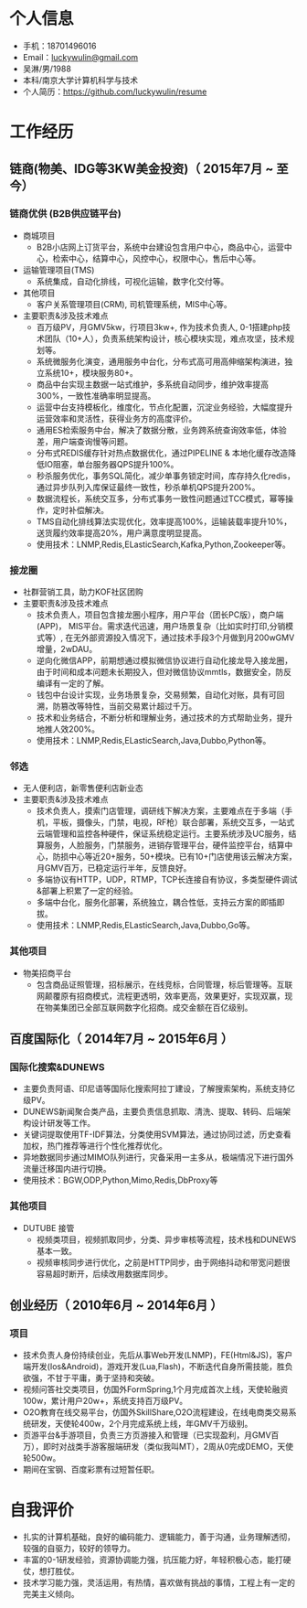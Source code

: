 
# 个人信息

- 手机：18701496016
- Email：luckywulin@gmail.com 
- 吴淋/男/1988 
- 本科/南京大学计算机科学与技术
- 个人简历：https://github.com/luckywulin/resume

# 工作经历

## 链商(物美、IDG等3KW美金投资)（ 2015年7月 ~ 至今）
 
### 链商优供 (B2B供应链平台) 
- 商城项目
   - B2B小店网上订货平台，系统中台建设包含用户中心，商品中心，运营中心，检索中心，结算中心，风控中心，权限中心，售后中心等。
- 运输管理项目(TMS)
   - 系统集成，自动化排线，可视化运输，数字化交付等。
- 其他项目
   - 客户关系管理项目(CRM), 司机管理系统，MIS中心等。
- 主要职责&涉及技术难点
   - 百万级PV，月GMV5kw，行项目3kw+, 作为技术负责人, 0-1搭建php技术团队（10+人），负责系统架构设计，核心模块实现，难点攻坚，技术规划等。
   - 系统微服务化演变，通用服务中台化，分布式高可用高伸缩架构演进，独立系统10+，模块服务80+。
   - 商品中台实现主数据一站式维护，多系统自动同步，维护效率提高300%，一致性准确率明显提高。
   - 运营中台支持模板化，维度化，节点化配置，沉淀业务经验，大幅度提升运营效率和灵活性，获得业务方的高度评价。
   - 通用ES检索服务中台，解决了数据分散，业务跨系统查询效率低，体验差，用户端查询慢等问题。
   - 分布式REDIS缓存针对热点数据优化，通过PIPELINE & 本地化缓存改造降低IO阻塞，单台服务器QPS提升100%。
   - 秒杀服务优化，事务SQL简化，减少单事务锁定时间，库存持久化redis，通过异步队列入库保证最终一致性，秒杀单机QPS提升200%。
   - 数据流程长，系统交互多，分布式事务一致性问题通过TCC模式，幂等操作，定时补偿解决。
   - TMS自动化排线算法实现优化，效率提高100%，运输装载率提升10%，送货履约效率提高20%，用户满意度明显提高。
   - 使用技术：LNMP,Redis,ELasticSearch,Kafka,Python,Zookeeper等。

### 接龙圈
- 社群营销工具，助力KOF社区团购
- 主要职责&涉及技术难点
   - 技术负责人，项目包含接龙圈小程序，用户平台（团长PC版），商户端(APP)， MIS平台。需求迭代迅速，用户场景复杂（比如实时打印,分销模式等）, 在无外部资源投入情况下，通过技术手段3个月做到月200wGMV增量，2wDAU。
   - 逆向化微信APP，前期想通过模拟微信协议进行自动化接龙导入接龙圈，由于时间和成本问题未长期投入，但对微信协议mmtls，数据安全，防反编译有一定的了解。
   - 钱包中台设计实现，业务场景复杂，交易频繁，自动化对账，具有可回溯，防篡改等特性，当前交易累计超过千万。
   - 技术和业务结合，不断分析和理解业务，通过技术的方式帮助业务，提升地推人效200%。
   - 使用技术：LNMP,Redis,ELasticSearch,Java,Dubbo,Python等。
   
### 邻选
- 无人便利店，新零售便利店新业态
- 主要职责&涉及技术难点
   - 技术负责人，摸索门店管理，调研线下解决方案，主要难点在于多端（手机，平板，摄像头，门禁，电视，RF枪）联合部署，系统交互多，一站式云端管理和监控各种硬件，保证系统稳定运行。主要系统涉及UC服务，结算服务，人脸服务，门禁服务，进销存管理平台，硬件监控平台，结算中心，防损中心等近20+服务，50+模块。已有10+门店使用该云解决方案，月GMV百万，已稳定运行半年，反馈良好。
   - 多端协议有HTTP，UDP，RTMP，TCP长连接自有协议，多类型硬件调试&部署上积累了一定的经验。
   - 多端中台化，服务化部署，系统独立，耦合性低，支持云方案的即插即拔。
   - 使用技术：LNMP,Redis,ELasticSearch,Java,Dubbo,Go等。
   
### 其他项目
- 物美招商平台
   - 包含商品证照管理，招标展示，在线竞标，合同管理，标后管理等。互联网颠覆原有招商模式，流程更透明，效率更高，效果更好，实现双赢，现在物美集团已全部互联网数字化招商。成交金额在百亿级别。
  
## 百度国际化（ 2014年7月 ~ 2015年6月 ）

### 国际化搜索&DUNEWS 
   - 主要负责阿语、印尼语等国际化搜索阿拉丁建设，了解搜索架构，系统支持亿级PV。
   - DUNEWS新闻聚合类产品，主要负责信息抓取、清洗、提取、转码、后端架构设计研发等工作。
   - 关键词提取使用TF-IDF算法，分类使用SVM算法，通过协同过滤，历史查看加权，热门推荐等进行个性化推荐优化。
   - 异地数据同步通过MIMO队列进行，灾备采用一主多从，极端情况下进行国外流量迁移国内进行切换。
   - 使用技术：BGW,ODP,Python,Mimo,Redis,DbProxy等

### 其他项目
- DUTUBE 接管
   - 视频类项目，视频抓取同步，分类、异步审核等流程，技术栈和DUNEWS基本一致。
   - 视频审核同步进行优化，之前是HTTP同步，由于网络抖动和带宽问题很容易超时断开，后续改用数据库同步。
  
## 创业经历（ 2010年6月 ~ 2014年6月 ）

### 项目
- 技术负责人身份持续创业，先后从事Web开发(LNMP)，FE(Html&JS)，客户端开发(Ios&Android)，游戏开发(Lua,Flash)，不断迭代自身所需技能，胜负欲强，不甘于平庸，勇于坚持和突破。
- 视频问答社交类项目，仿国外FormSpring,1个月完成首次上线，天使轮融资100w，累计用户20w+，系统支持百万级PV。
- O2O教育在线交易平台，仿国外SkillShare,O2O流程建设，在线电商类交易系统研发，天使轮400w，2个月完成系统上线，年GMV千万级别。
- 页游平台&手游项目，负责三方页游接入和管理（已实现盈利，月GMV百万），即时对战类手游客服端研发（类似我叫MT），2周从0完成DEMO，天使轮500w。
- 期间在宝钢、百度彩票有过短暂任职。

# 自我评价
- 扎实的计算机基础，良好的编码能力、逻辑能力，善于沟通，业务理解透彻，较强的自驱力，较好的领导力。
- 丰富的0-1研发经验，资源协调能力强，抗压能力好，年轻积极心态，能打硬仗，想打胜仗。
- 技术学习能力强，灵活运用，有热情，喜欢做有挑战的事情，工程上有一定的完美主义倾向。
